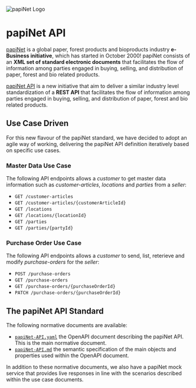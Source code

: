 <!-- markdownlint-disable MD041 -->

![papiNet Logo](./papinet-logo.jpg)

# papiNet API

[papiNet](http://www.papinet.org) is a global paper, forest products and bioproducts industry **e-Business initiative**, which has started in October 2000! papiNet consists of an **XML set of standard electronic documents** that facilitates the flow of information among parties engaged in buying, selling, and distribution of paper, forest and bio related products.

[papiNet API](https://github.com/papinet/papiNet-API) is a new initiative that aim to deliver a similar industry level standardization of a **REST API** that facilitates the flow of information among parties engaged in buying, selling, and distribution of paper, forest and bio related products.

## Use Case Driven

For this new flavour of the papiNet standard, we have decided to adopt an agile way of working, delivering the papiNet API definition iteratively based on specific use cases.

### Master Data Use Case

The following API endpoints allows a _customer_ to get master data information such as _customer-articles_, _locations_ and _parties_ from a _seller_:

* `GET /customer-articles`
* `GET /customer-articles/{customerArticleId}`
* `GET /locations`
* `GET /locations/{locationId}`
* `GET /parties`
* `GET /parties/{partyId}`

### Purchase Order Use Case

The following API endpoints allows a _customer_ to send, list, reterieve and modify _purchase-orders_ for the _seller_:

* `POST /purchase-orders`
* `GET /purchase-orders`
* `GET /purchase-orders/{purchaseOrderId}`
* `PATCH /purchase-orders/{purchaseOrderId}`

## The papiNet API Standard

The following normative documents are available:

* [`papiNet-API.yaml`](2.0.0/papiNet-API.yaml) the OpenAPI document describing the papiNet API. This is the main normative document.
* [`papiNet-API.md`](2.0.0/papiNet-API.md) the semantic specification of the main objects and properties used within the OpenAPI document.

In addition to these normative documents, we also have a papiNet mock service that provides live responses in line with the scenarios described within the use case documents.
